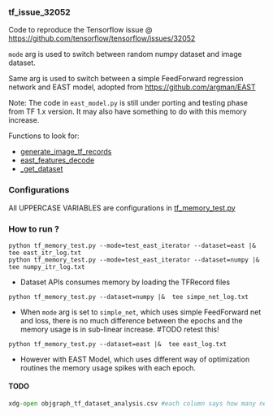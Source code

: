 ### tf_issue_32052


Code to reproduce the Tensorflow issue @ https://github.com/tensorflow/tensorflow/issues/32052

`mode` arg is used to switch between random numpy dataset and image dataset.

Same arg is used to switch between a simple FeedForward regression network and EAST model, 
adopted from https://github.com/argman/EAST

Note: The code in `east_model.py` is still under porting and testing phase from TF 1.x version.
 It may also have something to do with this memory increase.

Functions to look for:
- [generate_image_tf_records](dummy_datasets.py)
- [ east_features_decode](dummy_datasets.py)
- [_get_dataset](dummy_datasets.py)

### Configurations

All UPPERCASE VARIABLES are configurations in [tf_memory_test.py](tf_memory_test.py)


### How to run ?

```
python tf_memory_test.py --mode=test_east_iterator --dataset=east |&  tee east_itr_log.txt
python tf_memory_test.py --mode=test_east_iterator --dataset=numpy |&  tee numpy_itr_log.txt

```
- Dataset APIs consumes memory by loading the TFRecord files

```
python tf_memory_test.py --dataset=numpy |&  tee simpe_net_log.txt
```

-  When `mode` arg is set to `simple_net`, which uses simple FeedForward net and loss, there is no much difference between 
the epochs and the memory usage is in sub-linear increase. #TODO retest this!

```
python tf_memory_test.py --dataset=east |&  tee east_log.txt
```

- However with EAST Model, which uses different way of optimization routines 
the memory usage spikes with each epoch.


#### TODO
```python parse_objgraph_log.py # works well only when objgraph outputs 50 items :(
xdg-open objgraph_tf_dataset_analysis.csv #each column says how many new objects were added
```

